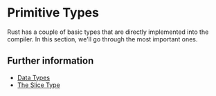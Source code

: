 # Primitive Types

Rust has a couple of basic types that are directly implemented into the
compiler. In this section, we'll go through the most important ones.

## Further information

- [Data Types](https://doc.rust-lang.org/book/ch03-02-data-types.html)
- [The Slice Type](https://doc.rust-lang.org/book/ch04-03-slices.html)